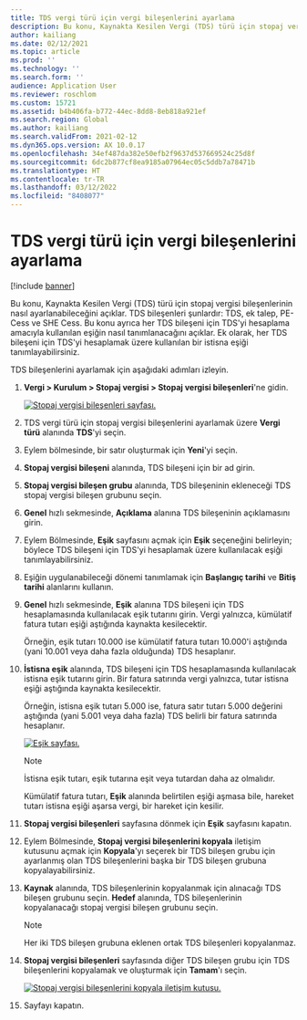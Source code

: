 ```yaml
---
title: TDS vergi türü için vergi bileşenlerini ayarlama
description: Bu konu, Kaynakta Kesilen Vergi (TDS) türü için stopaj vergisi bileşenlerinin nasıl ayarlanabileceğini açıklar. Ayrıca her TDS bileşeni için TDS'yi hesaplama amacıyla kullanılan eşik sınırının nasıl tanımlanacağını açıklar.
author: kailiang
ms.date: 02/12/2021
ms.topic: article
ms.prod: ''
ms.technology: ''
ms.search.form: ''
audience: Application User
ms.reviewer: roschlom
ms.custom: 15721
ms.assetid: b4b406fa-b772-44ec-8dd8-8eb818a921ef
ms.search.region: Global
ms.author: kailiang
ms.search.validFrom: 2021-02-12
ms.dyn365.ops.version: AX 10.0.17
ms.openlocfilehash: 34ef487da382e50efb2f9637d537669524c25d8f
ms.sourcegitcommit: 6dc2b877cf8ea9185a07964ec05c5ddb7a78471b
ms.translationtype: HT
ms.contentlocale: tr-TR
ms.lasthandoff: 03/12/2022
ms.locfileid: "8408077"
---
```

# <a name="set-up-tax-components-for-the-tds-tax-type"></a>TDS vergi türü için vergi bileşenlerini ayarlama

[!include [banner](../includes/banner.md)]

Bu konu, Kaynakta Kesilen Vergi (TDS) türü için stopaj vergisi bileşenlerinin nasıl ayarlanabileceğini açıklar. TDS bileşenleri şunlardır: TDS, ek talep, PE-Cess ve SHE Cess. Bu konu ayrıca her TDS bileşeni için TDS'yi hesaplama amacıyla kullanılan eşiğin nasıl tanımlanacağını açıklar. Ek olarak, her TDS bileşeni için TDS'yi hesaplamak üzere kullanılan bir istisna eşiği tanımlayabilirsiniz.

TDS bileşenlerini ayarlamak için aşağıdaki adımları izleyin.

1. **Vergi \> Kurulum \> Stopaj vergisi \> Stopaj vergisi bileşenleri**'ne gidin.

    [![Stopaj vergisi bileşenleri sayfası.](./media/apac-ind-TDS-9.png)](./media/apac-ind-TDS-9.png)

2. TDS vergi türü için stopaj vergisi bileşenlerini ayarlamak üzere **Vergi türü** alanında **TDS**'yi seçin.
3. Eylem bölmesinde, bir satır oluşturmak için **Yeni**'yi seçin.
4. **Stopaj vergisi bileşeni** alanında, TDS bileşeni için bir ad girin.
5. **Stopaj vergisi bileşen grubu** alanında, TDS bileşeninin ekleneceği TDS stopaj vergisi bileşen grubunu seçin.
6. **Genel** hızlı sekmesinde, **Açıklama** alanına TDS bileşeninin açıklamasını girin.
7. Eylem Bölmesinde, **Eşik** sayfasını açmak için **Eşik** seçeneğini belirleyin; böylece TDS bileşeni için TDS'yi hesaplamak üzere kullanılacak eşiği tanımlayabilirsiniz.
8. Eşiğin uygulanabileceği dönemi tanımlamak için **Başlangıç tarihi** ve **Bitiş tarihi** alanlarını kullanın.
9. **Genel** hızlı sekmesinde, **Eşik** alanına TDS bileşeni için TDS hesaplamasında kullanılacak eşik tutarını girin. Vergi yalnızca, kümülatif fatura tutarı eşiği aştığında kaynakta kesilecektir.

    Örneğin, eşik tutarı 10.000 ise kümülatif fatura tutarı 10.000'i aştığında (yani 10.001 veya daha fazla olduğunda) TDS hesaplanır.

10. **İstisna eşik** alanında, TDS bileşeni için TDS hesaplamasında kullanılacak istisna eşik tutarını girin. Bir fatura satırında vergi yalnızca, tutar istisna eşiği aştığında kaynakta kesilecektir.

    Örneğin, istisna eşik tutarı 5.000 ise, fatura satır tutarı 5.000 değerini aştığında (yani 5.001 veya daha fazla) TDS belirli bir fatura satırında hesaplanır.

    [![Eşik sayfası.](./media/apac-ind-TDS-10.png)](./media/apac-ind-TDS-10.png)

    > [!NOTE]
    > İstisna eşik tutarı, eşik tutarına eşit veya tutardan daha az olmalıdır.
    >
    > Kümülatif fatura tutarı, **Eşik** alanında belirtilen eşiği aşmasa bile, hareket tutarı istisna eşiği aşarsa vergi, bir hareket için kesilir.

11. **Stopaj vergisi bileşenleri** sayfasına dönmek için **Eşik** sayfasını kapatın.
12. Eylem Bölmesinde, **Stopaj vergisi bileşenlerini kopyala** iletişim kutusunu açmak için **Kopyala**'yı seçerek bir TDS bileşen grubu için ayarlanmış olan TDS bileşenlerini başka bir TDS bileşen grubuna kopyalayabilirsiniz.
13. **Kaynak** alanında, TDS bileşenlerinin kopyalanmak için alınacağı TDS bileşen grubunu seçin. **Hedef** alanında, TDS bileşenlerinin kopyalanacağı stopaj vergisi bileşen grubunu seçin.

    > [!NOTE]
    > Her iki TDS bileşen grubuna eklenen ortak TDS bileşenleri kopyalanmaz.

14. **Stopaj vergisi bileşenleri** sayfasında diğer TDS bileşen grubu için TDS bileşenlerini kopyalamak ve oluşturmak için **Tamam**'ı seçin.

    [![Stopaj vergisi bileşenlerini kopyala iletişim kutusu.](./media/apac-ind-TDS-11.png)](./media/apac-ind-TDS-11.png)

15. Sayfayı kapatın.
